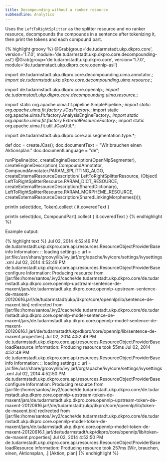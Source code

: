 ```yaml
---
title: Decompounding without a ranker resource
subheadline: Analytics
---
```

Uses the `LeftToRightSplitter` as the splitter resource and no ranker resource, decompounds the compounds in a sentence after tokenizing it, then print the tokens and each compound part.

{% highlight groovy %}
@Grab(group='de.tudarmstadt.ukp.dkpro.core', version='1.7.0',
     module='de.tudarmstadt.ukp.dkpro.core.decompounding-asl')
@Grab(group='de.tudarmstadt.ukp.dkpro.core', version='1.7.0',
     module='de.tudarmstadt.ukp.dkpro.core.opennlp-asl')

import de.tudarmstadt.ukp.dkpro.core.decompounding.uima.annotator.*;
import de.tudarmstadt.ukp.dkpro.core.decompounding.uima.resource.*;

import de.tudarmstadt.ukp.dkpro.core.opennlp.*;
import de.tudarmstadt.ukp.dkpro.core.decompounding.uima.resource.*;

import static org.apache.uima.fit.pipeline.SimplePipeline.*;
import static org.apache.uima.fit.factory.JCasFactory.*;
import static org.apache.uima.fit.factory.AnalysisEngineFactory.*;
import static org.apache.uima.fit.factory.ExternalResourceFactory.*;
import static org.apache.uima.fit.util.JCasUtil.*;

import de.tudarmstadt.ukp.dkpro.core.api.segmentation.type.*;

def doc = createJCas();
doc.documentText = "Wir brauchen einen Aktionsplan."
doc.documentLanguage = "de";

runPipeline(doc,
  createEngineDescription(OpenNlpSegmenter),
  createEngineDescription(
    CompoundAnnotator,
    CompoundAnnotator.PARAM_SPLITTING_ALGO,
      createExternalResourceDescription(
        LeftToRightSplitterResource,
        (Object) LeftToRightSplitterResource.PARAM_DICT_RESOURCE,
          createExternalResourceDescription(SharedDictionary),
        LeftToRightSplitterResource.PARAM_MORPHEME_RESOURCE,
          createExternalResourceDescription(SharedLinkingMorphemes))));

println select(doc, Token).collect { it.coveredText }

println select(doc, CompoundPart).collect { it.coveredText }
{% endhighlight %}

Example output:

{% highlight text %}
Jul 02, 2014 4:52:49 PM de.tudarmstadt.ukp.dkpro.core.api.resources.ResourceObjectProviderBase info
Information: :: loading settings :: url = jar:file:/usr/share/groovy/lib/ivy.jar!/org/apache/ivy/core/settings/ivysettings.xml
Jul 02, 2014 4:52:49 PM de.tudarmstadt.ukp.dkpro.core.api.resources.ResourceObjectProviderBase configure
Information: Producing resource from [jar:file:/home/santos/.ivy2/cache/de.tudarmstadt.ukp.dkpro.core/de.tudarmstadt.ukp.dkpro.core.opennlp-upstream-sentence-de-maxent/jars/de.tudarmstadt.ukp.dkpro.core.opennlp-upstream-sentence-de-maxent-20120616.jar!/de/tudarmstadt/ukp/dkpro/core/opennlp/lib/sentence-de-maxent.bin] redirected from [jar:file:/home/santos/.ivy2/cache/de.tudarmstadt.ukp.dkpro.core/de.tudarmstadt.ukp.dkpro.core.opennlp-model-sentence-de-maxent/jars/de.tudarmstadt.ukp.dkpro.core.opennlp-model-sentence-de-maxent-20120616.1.jar!/de/tudarmstadt/ukp/dkpro/core/opennlp/lib/sentence-de-maxent.properties]
Jul 02, 2014 4:52:49 PM de.tudarmstadt.ukp.dkpro.core.api.resources.ResourceObjectProviderBase loadResource
Information: Producing resource took 55ms
Jul 02, 2014 4:52:49 PM de.tudarmstadt.ukp.dkpro.core.api.resources.ResourceObjectProviderBase info
Information: :: loading settings :: url = jar:file:/usr/share/groovy/lib/ivy.jar!/org/apache/ivy/core/settings/ivysettings.xml
Jul 02, 2014 4:52:50 PM de.tudarmstadt.ukp.dkpro.core.api.resources.ResourceObjectProviderBase configure
Information: Producing resource from [jar:file:/home/santos/.ivy2/cache/de.tudarmstadt.ukp.dkpro.core/de.tudarmstadt.ukp.dkpro.core.opennlp-upstream-token-de-maxent/jars/de.tudarmstadt.ukp.dkpro.core.opennlp-upstream-token-de-maxent-20120616.jar!/de/tudarmstadt/ukp/dkpro/core/opennlp/lib/token-de-maxent.bin] redirected from [jar:file:/home/santos/.ivy2/cache/de.tudarmstadt.ukp.dkpro.core/de.tudarmstadt.ukp.dkpro.core.opennlp-model-token-de-maxent/jars/de.tudarmstadt.ukp.dkpro.core.opennlp-model-token-de-maxent-20120616.1.jar!/de/tudarmstadt/ukp/dkpro/core/opennlp/lib/token-de-maxent.properties]
Jul 02, 2014 4:52:50 PM de.tudarmstadt.ukp.dkpro.core.api.resources.ResourceObjectProviderBase loadResource
Information: Producing resource took 257ms
[Wir, brauchen, einen, Aktionsplan, .]
[Aktion, plan]
{% endhighlight %}